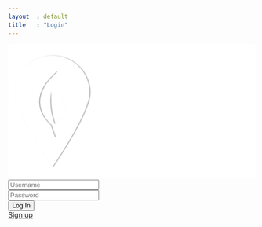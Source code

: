 ```yaml
---
layout  : default
title   : "Login"
---
```


<img id='logo-wit' src="/resources/images/logo_wit.png">

<div class="form-wrap">
<form class="login-form">
    <label for="login-username"><i class="fa fa-user" aria-hidden="true"></i></label>
    <input type="text" placeholder="Username" id="login-username" class="login-input"/>
    <br>
    <label for="login-password"><i class="fa fa-lock" aria-hidden="true"></i></label>
    <input type="password" placeholder="Password" id="login-password" class="login-input"/>
    <br>
    <button type="submit" class="login-btn">Log In</button>
  </form>
  <a class="sign-up-link" href="/signup.html">Sign up</a>
</div>
